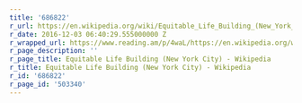 ```yaml
---
title: '686822'
r_url: https://en.wikipedia.org/wiki/Equitable_Life_Building_(New_York_City)
r_date: 2016-12-03 06:40:29.555000000 Z
r_wrapped_url: https://www.reading.am/p/4waL/https://en.wikipedia.org/wiki/Equitable_Life_Building_(New_York_City)
r_page_description: ''
r_page_title: Equitable Life Building (New York City) - Wikipedia
r_title: Equitable Life Building (New York City) - Wikipedia
r_id: '686822'
r_page_id: '503340'
---
```


